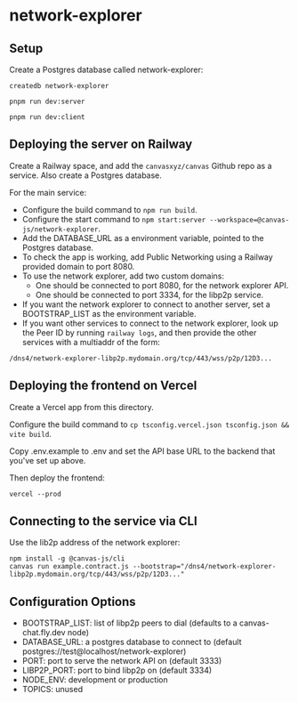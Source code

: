 # network-explorer

## Setup

Create a Postgres database called network-explorer:

```
createdb network-explorer
```

```
pnpm run dev:server
```

```
pnpm run dev:client
```

## Deploying the server on Railway

Create a Railway space, and add the `canvasxyz/canvas` Github repo as a service.
Also create a Postgres database.

For the main service:

- Configure the build command to `npm run build`.
- Configure the start command to `npm start:server --workspace=@canvas-js/network-explorer`.
- Add the DATABASE_URL as a environment variable, pointed to the Postgres database.
- To check the app is working, add Public Networking using a Railway provided domain to port 8080.
- To use the network explorer, add two custom domains:
  - One should be connected to port 8080, for the network explorer API.
  - One should be connected to port 3334, for the libp2p service.
- If you want the network explorer to connect to another server, set a BOOTSTRAP_LIST as the environment variable.
- If you want other services to connect to the network explorer, look up the Peer ID by running `railway logs`,
  and then provide the other services with a multiaddr of the form:

```
/dns4/network-explorer-libp2p.mydomain.org/tcp/443/wss/p2p/12D3...
```

## Deploying the frontend on Vercel

Create a Vercel app from this directory.

Configure the build command to `cp tsconfig.vercel.json tsconfig.json && vite build`.

Copy .env.example to .env and set the API base URL to the backend that you've set up above.

Then deploy the frontend:

```
vercel --prod
```

## Connecting to the service via CLI

Use the lib2p address of the network explorer:

```
npm install -g @canvas-js/cli
canvas run example.contract.js --bootstrap="/dns4/network-explorer-libp2p.mydomain.org/tcp/443/wss/p2p/12D3..."
```

## Configuration Options

- BOOTSTRAP_LIST: list of libp2p peers to dial (defaults to a canvas-chat.fly.dev node)
- DATABASE_URL: a postgres database to connect to (default postgres://test@localhost/network-explorer)
- PORT: port to serve the network API on (default 3333)
- LIBP2P_PORT: port to bind libp2p on (default 3334)
- NODE_ENV: development or production
- TOPICS: unused
